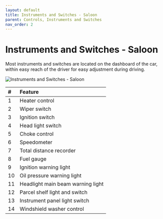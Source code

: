 ```yaml
---
layout: default
title: Instruments and Switches - Saloon
parent: Controls, Instruments and Switches
nav_order: 2
---
```


# Instruments and Switches - Saloon

Most instruments and switches are located on the dashboard of the car, within easy reach of the driver for easy adjustment during driving.

![Instruments and Switches - Saloon](../../assets/images/Instruments_standard.png) 

| # | Feature |
|:--|:-------------|
| 1 | Heater control |
| 2 | Wiper switch |
| 3 | Ignition switch |
| 4 | Head light switch |
| 5 | Choke control |
| 6 | Speedometer |
| 7 | Total distance recorder |
| 8 | Fuel gauge |
| 9 | Ignition warning light |
| 10 | Oil pressure warning light |
| 11 | Headlight main beam warning light |
| 12 | Parcel shelf light and switch |
| 13 | Instrument panel light switch |
| 14 | Windshield washer control |